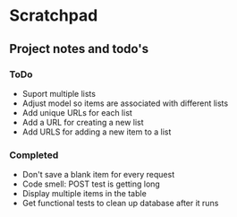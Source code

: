 # Scratchpad
## Project notes and todo's

### ToDo

* Suport multiple lists
* Adjust model so items are associated with different lists
* Add unique URLs for each list
* Add a URL for creating a new list
* Add URLS for adding a new item to a list
 

### Completed

* Don't save a blank item for every request
* Code smell: POST test is getting long
* Display multiple items in the table
* Get functional tests to clean up database after it runs
